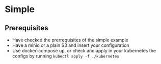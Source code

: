 # Simple

## Prerequisites

- Have checked the prerrequisites of the simple example
- Have a minio or a plain S3 and insert your configuration
- Use docker-compose up, or check and apply in your kubernetes the configs by running `kubectl apply -f ./kubernetes`

